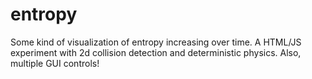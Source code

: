# entropy

Some kind of visualization of entropy increasing over time. A HTML/JS experiment with 2d collision detection and deterministic physics. Also, multiple GUI controls!
